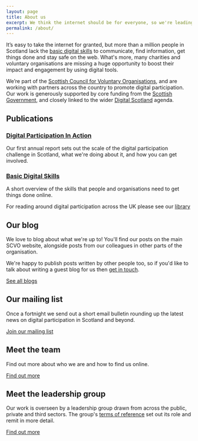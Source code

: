 ```yaml
---
layout: page
title: About us
excerpt: We think the internet should be for everyone, so we're leading an ambitious programme to promote digital participation and basic digital skills.
permalink: /about/
---
```


It’s easy to take the internet for granted, but more than a million people in Scotland lack the [basic digital skills](http://digital.scvo.org.uk/about/basic-digital-skills/) to communicate, find information, get things done and stay safe on the web. What's more, many charities and voluntary organisations are missing a huge opportunity to boost their impact and engagement by using digital tools.

We’re part of the [Scottish Council for Voluntary Organisations](http://www.scvo.org.uk), and are working with partners across the country to promote digital participation. Our work is generously supported by core funding from the [Scottish Government](http://www.gov.scot), and closely linked to the wider [Digital Scotland](http://www.digitalscotland.org/) agenda.


## Publications

### [Digital Participation In Action](/about/annual-report-2015/)
Our first annual report sets out the scale of the digital participation challenge in Scotland, what we're doing about it, and how you can get involved.

### [Basic Digital Skills](/about/basic-digital-skills/)
A short overview of the skills that people and organisations need to get things done online.

For reading around digital participation across the UK please see our [library](http://digital.scvo.org.uk/about/library/)


## Our blog

We love to blog about what we're up to! You'll find our posts on the main SCVO website, alongside posts from our colleagues in other parts of the organisation.

We're happy to publish posts written by other people too, so if you'd like to talk about writing a guest blog for us then [get in touch](/contact/).

<a href="http://www.scvo.org.uk/blog" class="btn btn-primary btn-lg">See all blogs</a>



## Our mailing list

Once a fortnight we send out a short email bulletin rounding up the latest news on digital participation in Scotland and beyond.

<a href="/about/subscribe/" class="btn btn-primary btn-lg">Join our mailing list</a>



## Meet the team

Find out more about who we are and how to find us online.

<a href="/about/team/" class="btn btn-primary btn-lg">Find out more</a>



## Meet the leadership group

Our work is overseen by a leadership group drawn from across the public, private and third sectors. The group's [terms of reference](/about/board-tor/) set out its role and remit in more detail.

<a href="/about/board/" class="btn btn-primary btn-lg">Find out more</a>
